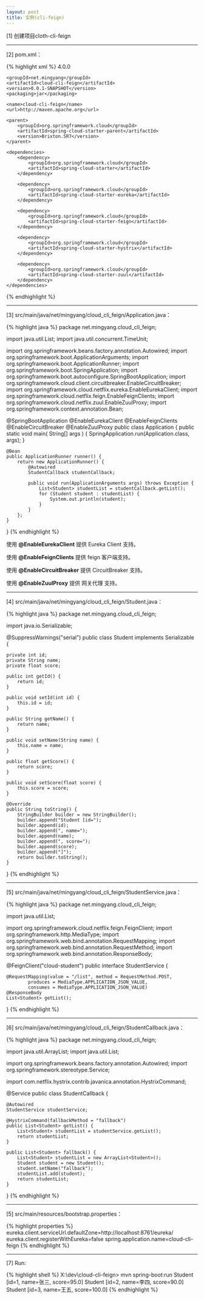 ```yaml
---
layout: post
title: 实例(cli-feign)
---
```


[1] 创建项目cloth-cli-feign

---

[2] pom.xml：

{% highlight xml %}
<project xmlns="http://maven.apache.org/POM/4.0.0" xmlns:xsi="http://www.w3.org/2001/XMLSchema-instance"
    xsi:schemaLocation="http://maven.apache.org/POM/4.0.0 http://maven.apache.org/xsd/maven-4.0.0.xsd">
    <modelVersion>4.0.0</modelVersion>

    <groupId>net.mingyang</groupId>
    <artifactId>cloud-cli-feign</artifactId>
    <version>0.0.1-SNAPSHOT</version>
    <packaging>jar</packaging>

    <name>cloud-cli-feign</name>
    <url>http://maven.apache.org</url>

    <parent>
        <groupId>org.springframework.cloud</groupId>
        <artifactId>spring-cloud-starter-parent</artifactId>
        <version>Brixton.SR7</version>
    </parent>

    <dependencies>
        <dependency>
            <groupId>org.springframework.cloud</groupId>
            <artifactId>spring-cloud-starter</artifactId>
        </dependency>

        <dependency>
            <groupId>org.springframework.cloud</groupId>
            <artifactId>spring-cloud-starter-eureka</artifactId>
        </dependency>

        <dependency>
            <groupId>org.springframework.cloud</groupId>
            <artifactId>spring-cloud-starter-feign</artifactId>
        </dependency>

        <dependency>
            <groupId>org.springframework.cloud</groupId>
            <artifactId>spring-cloud-starter-hystrix</artifactId>
        </dependency>

        <dependency>
            <groupId>org.springframework.cloud</groupId>
            <artifactId>spring-cloud-starter-zuul</artifactId>
        </dependency>
    </dependencies>
</project>
{% endhighlight %}

---

[3] src/main/java/net/mingyang/cloud_cli_feign/Application.java：

{% highlight java %}
package net.mingyang.cloud_cli_feign;

import java.util.List;
import java.util.concurrent.TimeUnit;

import org.springframework.beans.factory.annotation.Autowired;
import org.springframework.boot.ApplicationArguments;
import org.springframework.boot.ApplicationRunner;
import org.springframework.boot.SpringApplication;
import org.springframework.boot.autoconfigure.SpringBootApplication;
import org.springframework.cloud.client.circuitbreaker.EnableCircuitBreaker;
import org.springframework.cloud.netflix.eureka.EnableEurekaClient;
import org.springframework.cloud.netflix.feign.EnableFeignClients;
import org.springframework.cloud.netflix.zuul.EnableZuulProxy;
import org.springframework.context.annotation.Bean;

@SpringBootApplication
@EnableEurekaClient
@EnableFeignClients
@EnableCircuitBreaker
@EnableZuulProxy
public class Application 
{
    public static void main( String[] args ) {
        SpringApplication.run(Application.class, args);
    }
    
    @Bean
    public ApplicationRunner runner() {
        return new ApplicationRunner() {
            @Autowired
            StudentCallback studentCallback;
            
            public void run(ApplicationArguments args) throws Exception { 
                List<Student> studentList = studentCallback.getList();
                for (Student student : studentList) {
                    System.out.println(student);
                }
            }
        };
    }
}
{% endhighlight %}

使用 **@EnableEurekaClient** 提供 Eureka Client 支持。

使用 **@EnableFeignClients** 提供 feign 客户端支持。

使用 **@EnableCircuitBreaker** 提供 CircuitBreaker 支持。

使用 **@EnableZuulProxy** 提供 网关代理 支持。

---

[4] src/main/java/net/mingyang/cloud_cli_feign/Student.java：

{% highlight java %}
package net.mingyang.cloud_cli_feign;

import java.io.Serializable;

@SuppressWarnings("serial")
public class Student implements Serializable {

    private int id;
    private String name;
    private float score;
    
    public int getId() {
        return id;
    }
    
    public void setId(int id) {
        this.id = id;
    }
    
    public String getName() {
        return name;
    }
    
    public void setName(String name) {
        this.name = name;
    }

    public float getScore() {
        return score;
    }

    public void setScore(float score) {
        this.score = score;
    }

    @Override
    public String toString() {
        StringBuilder builder = new StringBuilder();
        builder.append("Student [id=");
        builder.append(id);
        builder.append(", name=");
        builder.append(name);
        builder.append(", score=");
        builder.append(score);
        builder.append("]");
        return builder.toString();
    }
}
{% endhighlight %}

---

[5] src/main/java/net/mingyang/cloud_cli_feign/StudentService.java：

{% highlight java %}
package net.mingyang.cloud_cli_feign;

import java.util.List;

import org.springframework.cloud.netflix.feign.FeignClient;
import org.springframework.http.MediaType;
import org.springframework.web.bind.annotation.RequestMapping;
import org.springframework.web.bind.annotation.RequestMethod;
import org.springframework.web.bind.annotation.ResponseBody;

@FeignClient("cloud-student")
public interface StudentService {

    @RequestMapping(value = "/list", method = RequestMethod.POST,
            produces = MediaType.APPLICATION_JSON_VALUE,
            consumes = MediaType.APPLICATION_JSON_VALUE)
    @ResponseBody
    List<Student> getList();
}
{% endhighlight %}

---

[6] src/main/java/net/mingyang/cloud_cli_feign/StudentCallback.java：

{% highlight java %}
package net.mingyang.cloud_cli_feign;

import java.util.ArrayList;
import java.util.List;

import org.springframework.beans.factory.annotation.Autowired;
import org.springframework.stereotype.Service;

import com.netflix.hystrix.contrib.javanica.annotation.HystrixCommand;

@Service
public class StudentCallback {

    @Autowired
    StudentService studentService;
    
    @HystrixCommand(fallbackMethod = "fallback")
    public List<Student> getList() {
        List<Student> studentList = studentService.getList();
        return studentList;
    }
    
    public List<Student> fallback() {
        List<Student> studentList = new ArrayList<Student>();
        Student student = new Student();
        student.setName("fallback");
        studentList.add(student);
        return studentList;
    }
}
{% endhighlight %}

---

[5] src/main/resources/bootstrap.properties：

{% highlight properties %}
eureka.client.serviceUrl.defaultZone=http://localhost:8761/eureka/
eureka.client.registerWithEureka=false
spring.application.name=cloud-cli-feign
{% endhighlight %}

---

[7] Run:

{% highlight shell %}
X:\dev\cloud-cli-feign> mvn spring-boot:run
Student [id=1, name=张三, score=95.0]
Student [id=2, name=李四, score=90.0]
Student [id=3, name=王五, score=100.0]
{% endhighlight %}